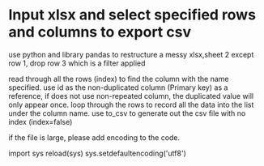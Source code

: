 # Input xlsx and select specified rows and columns to export csv

use python and library pandas to restructure a messy xlsx,sheet 2 except row 1, drop row 3 which is a filter applied

read through all the rows (index) to find the column with the name specified.
use id as the non-duplicated column (Primary key) as a reference, if does not use non-repeated column, the duplicated value will only appear once.
loop through the rows to record all the data into the list under the column name.
use to_csv to generate out the csv file with no index (index=false)


if the file is large, please add encoding to the code.

  import sys
  reload(sys)
  sys.setdefaultencoding('utf8')
